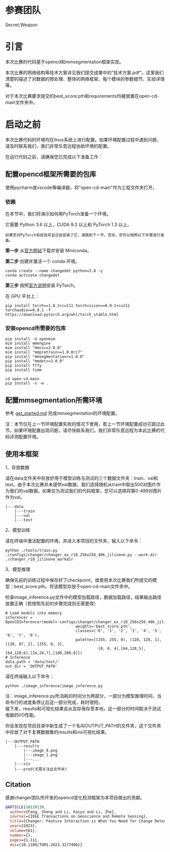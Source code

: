 # 参赛团队

Secret;Weapon

# 引言

本次比赛的代码基于opencd和mmsegmentation框架实现。

本次比赛的网络结构等技术方案详见我们提交成果中的“技术方案.pdf”。这里我们清楚的描述了对数据的预处理、整体的网络框架、每个模块的参数细节、实验详情等。

对于本次比赛要求提交的best_score.pth和requirements均被放置在open-cd-main文件夹中。

# 启动之前

本次比赛代码的环境均在linux系统上进行配置。如果环境配置过程中遇到问题，请及时联系我们，我们非常乐意远程协助环境的配置。

在运行代码之前，请确保您已完成以下准备工作：

## 配置opencd框架所需要的包库

使用pycharm或vscode等编译器，将"open-cd-main"作为工程文件夹打开。

### 依赖

在本节中，我们将演示如何用PyTorch准备一个环境。

它需要 Python 3.6 以上，CUDA 9.2 以上和 PyTorch 1.3 以上。

```
如果您对PyTorch有经验并且已经安装了它，请跳到下一节。否则，您可以按照以下步骤进行准备。
```

**第一步** 从[官方网站](https://docs.conda.io/en/latest/miniconda.html)下载并安装 Miniconda。

**第二步** 创建并激活一个 conda 环境。

```shell
conda create --name changedet python=3.8 -y
conda activate changedet
```

**第三步** 按照[官方说明](https://pytorch.org/get-started/locally/)安装 PyTorch。

在 GPU 平台上：

```
pip install torch==1.8.1+cu111 torchvision==0.9.1+cu111 torchaudio==0.8.1 -f https://download.pytorch.org/whl/torch_stable.html
```

### 安装opencd所需要的包库

```
pip install -U openmim
mim install mmengine
mim install "mmcv==2.0.0"
mim install "mmpretrain>=1.0.0rc7"
pip install "mmsegmentation>=1.0.0"
pip install "mmdet>=3.0.0"
pip install ftfy
pip install timm
```
```
cd open-cd-main
pip install -v -e .
```

## 配置mmsegmentation所需环境

参考 [get_started.md](https://github.com/open-mmlab/mmsegmentation/blob/master/docs/en/get_started.md#installation) 完成mmsegmentation的环境配置。

注：本节仅在上一节环境配置失败的情况下使用，若上一节环境配置成功可跳过此节。如果环境配置出现问题，请尽快联系我们。我们非常乐意远程为本此比赛的代码评测配置环境。

## 使用本框架

1、存放数据

请在data文件夹中存放好用于模型训练与测试的三个数据文件夹：train、val和test。由于本次比赛并未提供val数据，我们选择随机从train中取出500对图片作为我们的val数据。如果仅为测试我们的代码框架，您可以选择将第0-499对图片作为val。

```
|---data
    |---train
    |---val
    |---test
```

2、模型训练

请在终端中激活配置的环境，并进入本项目的文件夹，输入以下命令：

```
python ./tools/train.py ./configs/changer/changer_ex_r18_256x256_40k_jilinone.py --work-dir ./changer_r18_jilinone_workdir
```

3、模型推理

确保先前的训练过程中保存好了checkpoint，或使用本次比赛我们所提交的模型：best_score.pth。将该模型存放于open-cd-main文件夹中。

检查image_inference.py文件中的模型加载路径，数据加载路径，结果输出路径放置正确（若按照先前的步骤完成则无需更改）

```
# Load models into memory
inferencer = OpenCDInferencer(model='configs/changer/changer_ex_r18_256x256_40k_jilinone.py',
                               weights='best_score.pth',
                               classes=('0', '1', '2', '3', '4', '5', '6', '7', '8'), 
                               palette=[[255, 255, 0], [128, 128, 1], [130, 87, 2], [255, 0, 3],
                                         [0, 0, 4],[64,128,5],[64,128,6],[24,24,7],[100,200,8]])
# Inference
data_path = 'data/test/'
out_dir = 'OUTPUT_PATH'
```

请在终端输入以下命令：

```
python ./image_inference/image_inference.py
```

注：image_inference.py所消耗的时间分为两部分，一部分为模型推理时间，当命令行的进度条停止后这一部分完成，耗时很短。   
接下来，results和可视化结果会从显存保存至本地，这一部分的时间取决于测试电脑的I/O性能。

你会发现在项目目录中新生成了一个名叫OUTPUT_PATH的文件夹，这个文件夹中存放了对于复赛数据集的results和vis可视化结果。

```
|---OUTPUT_PATH
    |---results
        |---image_0.png
        |---image_1.png
        |---...
    |---vis
    |---pred(无需关注此文件夹)
```

## Citation
感谢changer团队所开发的opencd变化检测框架为本项目做出的贡献。
```bibtex
@ARTICLE{10129139,
  author={Fang, Sheng and Li, Kaiyu and Li, Zhe},
  journal={IEEE Transactions on Geoscience and Remote Sensing}, 
  title={Changer: Feature Interaction is What You Need for Change Detection}, 
  year={2023},
  volume={61},
  number={},
  pages={1-11},
  doi={10.1109/TGRS.2023.3277496}}
```
